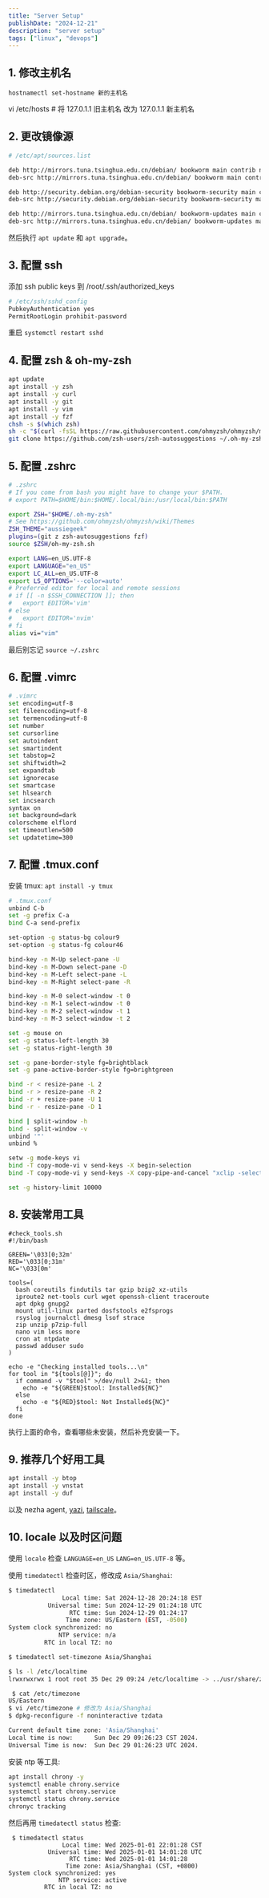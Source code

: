 ```yaml
---
title: "Server Setup"
publishDate: "2024-12-21"
description: "server setup"
tags: ["linux", "devops"]
---
```


## 1. 修改主机名

`hostnamectl set-hostname 新的主机名`

vi /etc/hosts # 将 127.0.1.1 旧主机名 改为 127.0.1.1 新主机名

## 2. 更改镜像源

```bash
# /etc/apt/sources.list

deb http://mirrors.tuna.tsinghua.edu.cn/debian/ bookworm main contrib non-free
deb-src http://mirrors.tuna.tsinghua.edu.cn/debian/ bookworm main contrib non-free

deb http://security.debian.org/debian-security bookworm-security main contrib non-free
deb-src http://security.debian.org/debian-security bookworm-security main contrib non-free

deb http://mirrors.tuna.tsinghua.edu.cn/debian/ bookworm-updates main contrib non-free non-free-firmware
deb-src http://mirrors.tuna.tsinghua.edu.cn/debian/ bookworm-updates main contrib non-free non-free-firmware
```

然后执行 `apt update` 和 `apt upgrade`。

## 3. 配置 ssh

添加 ssh public keys 到 /root/.ssh/authorized_keys


```bash
# /etc/ssh/sshd_config
PubkeyAuthentication yes
PermitRootLogin prohibit-password
```

重启 `systemctl restart sshd`

## 4. 配置 zsh & oh-my-zsh

```bash
apt update
apt install -y zsh
apt install -y curl
apt install -y git
apt install -y vim
apt install -y fzf
chsh -s $(which zsh)
sh -c "$(curl -fsSL https://raw.githubusercontent.com/ohmyzsh/ohmyzsh/master/tools/install.sh)"
git clone https://github.com/zsh-users/zsh-autosuggestions ~/.oh-my-zsh/custom/plugins/zsh-autosuggestions
```

## 5. 配置 .zshrc

```bash
# .zshrc
# If you come from bash you might have to change your $PATH.
# export PATH=$HOME/bin:$HOME/.local/bin:/usr/local/bin:$PATH

export ZSH="$HOME/.oh-my-zsh"
# See https://github.com/ohmyzsh/ohmyzsh/wiki/Themes
ZSH_THEME="aussiegeek"
plugins=(git z zsh-autosuggestions fzf)
source $ZSH/oh-my-zsh.sh

export LANG=en_US.UTF-8
export LANGUAGE="en_US"
export LC_ALL=en_US.UTF-8
export LS_OPTIONS='--color=auto'
# Preferred editor for local and remote sessions
# if [[ -n $SSH_CONNECTION ]]; then
#   export EDITOR='vim'
# else
#   export EDITOR='nvim'
# fi
alias vi="vim"
```

最后别忘记 `source ~/.zshrc`


## 6. 配置 .vimrc

```bash
# .vimrc
set encoding=utf-8
set fileencoding=utf-8
set termencoding=utf-8
set number 
set cursorline
set autoindent
set smartindent 
set tabstop=2
set shiftwidth=2
set expandtab
set ignorecase
set smartcase
set hlsearch
set incsearch
syntax on
set background=dark
colorscheme elflord
set timeoutlen=500
set updatetime=300
```

## 7. 配置 .tmux.conf

安装 tmux: `apt install -y tmux`

```bash
# .tmux.conf
unbind C-b
set -g prefix C-a
bind C-a send-prefix

set-option -g status-bg colour9
set-option -g status-fg colour46

bind-key -n M-Up select-pane -U
bind-key -n M-Down select-pane -D
bind-key -n M-Left select-pane -L
bind-key -n M-Right select-pane -R

bind-key -n M-0 select-window -t 0
bind-key -n M-1 select-window -t 0
bind-key -n M-2 select-window -t 1
bind-key -n M-3 select-window -t 2

set -g mouse on
set -g status-left-length 30
set -g status-right-length 30

set -g pane-border-style fg=brightblack
set -g pane-active-border-style fg=brightgreen

bind -r < resize-pane -L 2
bind -r > resize-pane -R 2
bind -r + resize-pane -U 1
bind -r - resize-pane -D 1

bind | split-window -h
bind - split-window -v
unbind '"'
unbind %

setw -g mode-keys vi
bind -T copy-mode-vi v send-keys -X begin-selection
bind -T copy-mode-vi y send-keys -X copy-pipe-and-cancel "xclip -selection clipboard -i"

set -g history-limit 10000
```

## 8. 安装常用工具

```shell
#check_tools.sh
#!/bin/bash

GREEN='\033[0;32m'
RED='\033[0;31m'
NC='\033[0m'

tools=(
  bash coreutils findutils tar gzip bzip2 xz-utils
  iproute2 net-tools curl wget openssh-client traceroute
  apt dpkg gnupg2
  mount util-linux parted dosfstools e2fsprogs
  rsyslog journalctl dmesg lsof strace
  zip unzip p7zip-full
  nano vim less more
  cron at ntpdate
  passwd adduser sudo
)

echo -e "Checking installed tools...\n"
for tool in "${tools[@]}"; do
  if command -v "$tool" >/dev/null 2>&1; then
    echo -e "${GREEN}$tool: Installed${NC}"
  else
    echo -e "${RED}$tool: Not Installed${NC}"
  fi
done
```

执行上面的命令，查看哪些未安装，然后补充安装一下。

## 9. 推荐几个好用工具

```bash
apt install -y btop
apt install -y vnstat
apt install -y duf
```

以及 nezha agent, [yazi](https://yazi-rs.github.io/), [tailscale](https://tailscale.com/kb/1174/install-debian-bookworm)。

## 10. locale 以及时区问题

使用 `locale` 检查 `LANGUAGE=en_US` `LANG=en_US.UTF-8` 等。

使用 `timedatectl` 检查时区，修改成 `Asia/Shanghai`:

```bash
$ timedatectl
               Local time: Sat 2024-12-28 20:24:18 EST
           Universal time: Sun 2024-12-29 01:24:18 UTC
                 RTC time: Sun 2024-12-29 01:24:17
                Time zone: US/Eastern (EST, -0500)
System clock synchronized: no
              NTP service: n/a
          RTC in local TZ: no

$ timedatectl set-timezone Asia/Shanghai

$ ls -l /etc/localtime
lrwxrwxrwx 1 root root 35 Dec 29 09:24 /etc/localtime -> ../usr/share/zoneinfo/Asia/Shanghai

 $ cat /etc/timezone
US/Eastern
$ vi /etc/timezone # 修改为 Asia/Shanghai
$ dpkg-reconfigure -f noninteractive tzdata

Current default time zone: 'Asia/Shanghai'
Local time is now:      Sun Dec 29 09:26:23 CST 2024.
Universal Time is now:  Sun Dec 29 01:26:23 UTC 2024.
```

安装 ntp 等工具:

```bash
apt install chrony -y
systemctl enable chrony.service
systemctl start chrony.service
systemctl status chrony.service
chronyc tracking
```

然后再用 `timedatectl status` 检查:

```
 $ timedatectl status
               Local time: Wed 2025-01-01 22:01:28 CST
           Universal time: Wed 2025-01-01 14:01:28 UTC
                 RTC time: Wed 2025-01-01 14:01:28
                Time zone: Asia/Shanghai (CST, +0800)
System clock synchronized: yes
              NTP service: active
          RTC in local TZ: no
```
